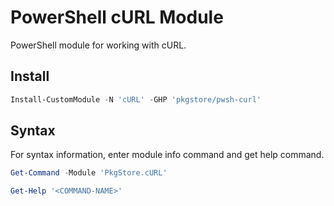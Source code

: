 # PowerShell cURL Module

PowerShell module for working with cURL.

## Install

```powershell
Install-CustomModule -N 'cURL' -GHP 'pkgstore/pwsh-curl'
```

## Syntax

For syntax information, enter module info command and get help command.

```powershell
Get-Command -Module 'PkgStore.cURL'
```

```powershell
Get-Help '<COMMAND-NAME>'
```
